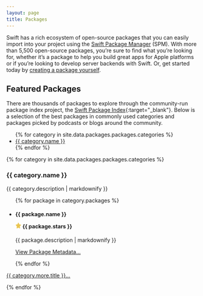 ```yaml
---
layout: page
title: Packages
---
```


Swift has a rich ecosystem of open-source packages that you can easily import into your project using the [Swift Package Manager](/package-manager/) (SPM). With more than 5,500 open-source packages, you’re sure to find what you’re looking for, whether it’s a package to help you build great apps for Apple platforms or if you’re looking to develop server backends with Swift. Or, get started today by [creating a package yourself](https://developer.apple.com/documentation/xcode/creating-a-standalone-swift-package-with-xcode).

## Featured Packages

There are thousands of packages to explore through the community-run package index project, the [Swift Package Index](https://swiftpackageindex.com/){:target="_blank"}. Below is a selection of the best packages in commonly used categories and packages picked by podcasts or blogs around the community.

<ul>
  {% for category in site.data.packages.packages.categories %}
  <li><a href="#{{ category.anchor }}-packages">{{ category.name }}</a></li>
  {% endfor %}
</ul>

{% for category in site.data.packages.packages.categories %}
<h3 id="{{ category.anchor }}-packages">{{ category.name }}</h3>
<p>{{ category.description | markdownify }}</p>
<ul class="package-list-grid">
  {% for package in category.packages %}
  <li>
    <h4>
      <p>{{ package.name }}</p>
      <div class="stars">
        <picture>
          <source srcset="/assets/images/icon-star~dark.svg" media="(prefers-color-scheme: dark)">
          <img src="/assets/images/icon-star.svg" width="15" height="15" alt="">
        </picture> {{ package.stars }}
      </div>
    </h4>
    <section class="description">
      {{ package.description | markdownify }}
    </section>
    <p class="metadata-link">
      <a href="{{ package.url }}" target="_blank">View Package Metadata&hellip;</a>
    </p>
  </li>
  {% endfor %}
</ul>

<p class="more">
  <a href="{{ category.more.url }}" target="_blank">{{ category.more.title }}&hellip;</a>
</p>
{% endfor %}
